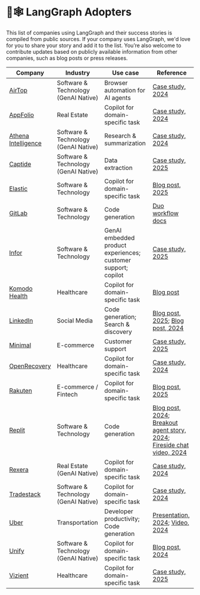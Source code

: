 # 🦜🕸️ LangGraph Adopters

This list of companies using LangGraph and their success stories is compiled from public sources. If your company uses LangGraph, we'd love for you to share your story and add it to the list. You’re also welcome to contribute updates based on publicly available information from other companies, such as blog posts or press releases.


| Company | Industry | Use case | Reference |
| --- | --- | --- | --- |
| [AirTop](https://www.airtop.ai/) | Software & Technology (GenAI Native) | Browser automation for AI agents | [Case study, 2024](https://blog.langchain.dev/customers-airtop/) |
| [AppFolio](https://www.appfolio.com/) | Real Estate | Copilot for domain-specific task | [Case study, 2024](https://blog.langchain.dev/customers-appfolio/) |
| [Athena Intelligence](https://www.athenaintel.com/) | Software & Technology (GenAI Native) | Research & summarization | [Case study, 2024](https://blog.langchain.dev/customers-athena-intelligence/) |
| [Captide](https://www.captide.co/) | Software & Technology (GenAI Native) | Data extraction | [Case study, 2025](https://blog.langchain.dev/how-captide-is-redefining-equity-research-with-agentic-workflows-built-on-langgraph-and-langsmith/) |
| [Elastic](https://www.elastic.co/) | Software & Technology | Copilot for domain-specific task | [Blog post, 2025](https://www.elastic.co/blog/elastic-security-generative-ai-features) |
| [GitLab](https://about.gitlab.com/) | Software & Technology | Code generation | [Duo workflow docs](https://handbook.gitlab.com/handbook/engineering/architecture/design-documents/duo_workflow/) |
| [Infor](https://infor.com/) | Software & Technology | GenAI embedded product experiences; customer support; copilot | [Case study, 2025](https://blog.langchain.dev/customers-infor/) |
| [Komodo Health](https://www.komodohealth.com/) | Healthcare | Copilot for domain-specific task | [Blog post](https://www.komodohealth.com/perspectives/new-gen-ai-assistant-empowers-the-enterprise/) |
| [LinkedIn](https://www.linkedin.com/) | Social Media | Code generation; Search & discovery | [Blog post, 2025](https://www.linkedin.com/blog/engineering/ai/practical-text-to-sql-for-data-analytics); [Blog post, 2024](https://www.linkedin.com/blog/engineering/generative-ai/behind-the-platform-the-journey-to-create-the-linkedin-genai-application-tech-stack) |
| [Minimal](https://gominimal.ai/) | E-commerce | Customer support | [Case study, 2025](https://blog.langchain.dev/how-minimal-built-a-multi-agent-customer-support-system-with-langgraph-langsmith/) |
| [OpenRecovery](https://www.openrecovery.com/) | Healthcare | Copilot for domain-specific task | [Case study, 2024](https://blog.langchain.dev/customers-openrecovery/) |
| [Rakuten](https://www.rakuten.com/) | E-commerce / Fintech | Copilot for domain-specific task | [Blog post, 2025](https://rakuten.today/blog/from-ai-hype-to-real-world-tools-rakuten-teams-up-with-langchain.html) |
| [Replit](https://replit.com/) | Software & Technology | Code generation | [Blog post, 2024](https://blog.langchain.dev/customers-replit/); [Breakout agent story, 2024](https://www.langchain.com/breakoutagents/replit); [Fireside chat video, 2024](https://www.youtube.com/watch?v=ViykMqljjxU) |
| [Rexera](https://www.rexera.com/) | Real Estate (GenAI Native) | Copilot for domain-specific task | [Case study, 2024](https://blog.langchain.dev/customers-rexera/) |
| [Tradestack](https://www.tradestack.uk/) | Software & Technology (GenAI Native) | Copilot for domain-specific task | [Case study, 2024](https://blog.langchain.dev/customers-tradestack/) |
| [Uber](https://www.uber.com/) | Transportation | Developer productivity; Code generation | [Presentation, 2024](https://dpe.org/sessions/ty-smith-adam-huda/this-year-in-ubers-ai-driven-developer-productivity-revolution/); [Video, 2024](https://www.youtube.com/watch?v=8rkA5vWUE4Y) |
| [Unify](https://www.unifygtm.com/) | Software & Technology (GenAI Native) | Copilot for domain-specific task | [Blog post, 2024](https://blog.langchain.dev/unify-launches-agents-for-account-qualification-using-langgraph-and-langsmith/) |
| [Vizient](https://www.vizientinc.com/) | Healthcare | Copilot for domain-specific task | [Case study, 2025](https://blog.langchain.dev/p/3d2cd58c-13a5-4df9-bd84-7d54ed0ed82c/) |